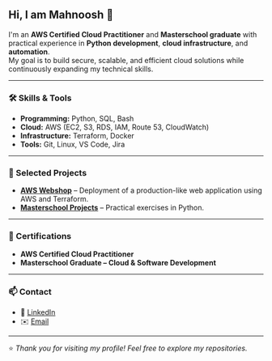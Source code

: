 ## Hi, I am Mahnoosh 👋

I'm an **AWS Certified Cloud Practitioner** and **Masterschool graduate** with practical experience in **Python development**, **cloud infrastructure**, and **automation**.  
My goal is to build secure, scalable, and efficient cloud solutions while continuously expanding my technical skills.

---

### 🛠️ Skills & Tools
- **Programming:** Python, SQL, Bash  
- **Cloud:** AWS (EC2, S3, RDS, IAM, Route 53, CloudWatch)  
- **Infrastructure:** Terraform, Docker  
- **Tools:** Git, Linux, VS Code, Jira  

---

### 🚀 Selected Projects
- **[AWS Webshop](https://github.com/mmahnoosh/AWS_grocery)** – Deployment of a production-like web application using AWS and Terraform.  
- **[Masterschool Projects](http://github.com/mmahnoosh/moviweb_app)** – Practical exercises in Python.  

---

### 📜 Certifications
- **AWS Certified Cloud Practitioner**  
- **Masterschool Graduate – Cloud & Software Development**

---

### 📫 Contact
- 💼 [LinkedIn](https://www.linkedin.com/in/mahnoosh-montazer/)  
- ✉️ [Email](mailto:montazer_mahnoosh@gmx.de)

---

⭐️ *Thank you for visiting my profile! Feel free to explore my repositories.*
